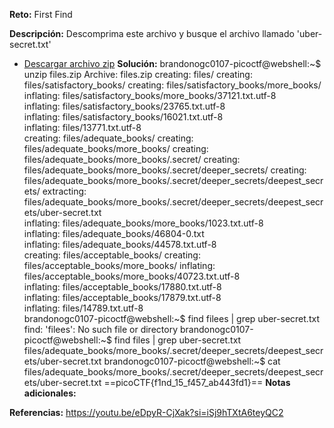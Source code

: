 **Reto:** First Find

**Descripción:**
Descomprima este archivo y busque el archivo llamado 'uber-secret.txt'

- [Descargar archivo zip](https://artifacts.picoctf.net/c/500/files.zip)
**Solución:**
brandonogc0107-picoctf@webshell:~$ unzip files.zip 
Archive:  files.zip
   creating: files/
   creating: files/satisfactory_books/
   creating: files/satisfactory_books/more_books/
  inflating: files/satisfactory_books/more_books/37121.txt.utf-8  
  inflating: files/satisfactory_books/23765.txt.utf-8  
  inflating: files/satisfactory_books/16021.txt.utf-8  
  inflating: files/13771.txt.utf-8   
   creating: files/adequate_books/
   creating: files/adequate_books/more_books/
   creating: files/adequate_books/more_books/.secret/
   creating: files/adequate_books/more_books/.secret/deeper_secrets/
   creating: files/adequate_books/more_books/.secret/deeper_secrets/deepest_secrets/
 extracting: files/adequate_books/more_books/.secret/deeper_secrets/deepest_secrets/uber-secret.txt  
  inflating: files/adequate_books/more_books/1023.txt.utf-8  
  inflating: files/adequate_books/46804-0.txt  
  inflating: files/adequate_books/44578.txt.utf-8  
   creating: files/acceptable_books/
   creating: files/acceptable_books/more_books/
  inflating: files/acceptable_books/more_books/40723.txt.utf-8  
  inflating: files/acceptable_books/17880.txt.utf-8  
  inflating: files/acceptable_books/17879.txt.utf-8  
  inflating: files/14789.txt.utf-8   
brandonogc0107-picoctf@webshell:~$ find filees | grep uber-secret.txt
find: 'filees': No such file or directory
brandonogc0107-picoctf@webshell:~$ find files | grep uber-secret.txt
files/adequate_books/more_books/.secret/deeper_secrets/deepest_secrets/uber-secret.txt
brandonogc0107-picoctf@webshell:~$ cat files/adequate_books/more_books/.secret/deeper_secrets/deepest_secrets/uber-secret.txt
==picoCTF{f1nd_15_f457_ab443fd1}==
**Notas adicionales:**

**Referencias:** 
https://youtu.be/eDpyR-CjXak?si=iSj9hTXtA6teyQC2